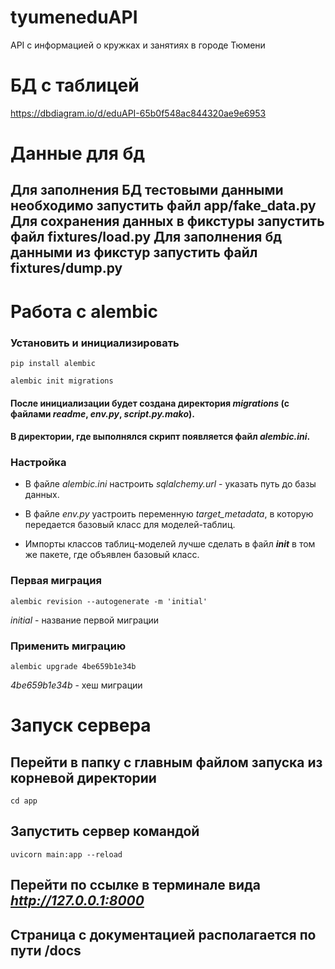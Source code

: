 # tyumeneduAPI

API c информацией о кружках и занятиях в городе Тюмени

# БД с таблицей

https://dbdiagram.io/d/eduAPI-65b0f548ac844320ae9e6953

# Данные для бд

Для заполнения БД тестовыми данными необходимо запустить файл app/fake_data.py
Для сохранения данных в фикстуры запустить файл fixtures/load.py
Для заполнения бд данными из фикстур запустить файл fixtures/dump.py
---

# Работа с alembic

### Установить и инициализировать

```commandline
pip install alembic
```

```commandline
alembic init migrations
```

#### После инициализации будет создана директория *migrations* (с файлами *readme*, *env.py*, *script.py.mako*).

#### В директории, где выполнялся скрипт появляется файл *alembic.ini*.

### Настройка

* В файле *alembic.ini* настроить *sqlalchemy.url* - указать путь до базы данных.

* В файле *env.py* yастроить переменную *target_metadata*, в которую передается базовый класс для моделей-таблиц.

* Импорты классов таблиц-моделей лучше сделать в файл *__init__* в том же пакете, где объявлен базовый класс.

### Первая миграция

```commandline
alembic revision --autogenerate -m 'initial'
```

*initial* - название первой миграции

### Применить миграцию

```commandline
alembic upgrade 4be659b1e34b
```

*4be659b1e34b* - хеш миграции

# Запуск сервера

## Перейти в папку с главным файлом запуска из корневой директории

```commandline
cd app
```

## Запустить сервер командой

```commandline
uvicorn main:app --reload
```

## Перейти по ссылке в терминале вида *http://127.0.0.1:8000*

## Страница с документацией располагается по пути /docs
